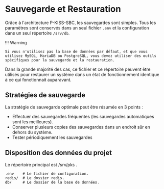 <!---
# P-KISS-SBC documentation © 2007-2024 by Mathias WOLFF 
# is licensed under Attribution-NonCommercial-ShareAlike 4.0 International (see https://creativecommons.org/licenses/by-nc-sa/4.0/)
# SPDX-License-Identifier: CC-BY-NC-SA-4.0
--->

# Sauvegarde et Restauration

Grâce à l'architecture P-KISS-SBC, les sauvegardes sont simples.
Tous les paramètres sont conservés dans un seul fichier `.env` et la configuration dans un seul répertoire `/srv/db`.

!!! Warning

    Si vous n'utilisez pas la base de données par défaut, et que vous utilisez MySQL, MariaDB ou PostgreSQL, vous devez utiliser des outils spécifiques pour la sauvegarde et la restauration.

Dans la grande majorité des cas, ce fichier et ce répertoire peuvent être utilisés pour restaurer un système dans un état de fonctionnement identique à ce qui fonctionnait auparavant.

## Stratégies de sauvegarde

La stratégie de sauvegarde optimale peut être résumée en 3 points :

* Effectuer des sauvegardes fréquentes (les sauvegardes automatiques sont les meilleures).
* Conserver plusieurs copies des sauvegardes dans un endroit sûr en dehors du système.
* Tester périodiquement les sauvegardes

## Disposition des données du projet

Le répertoire principal est /srv/pks .

    .env    # Le fichier de configuration.
    redis/  # Le dossier redis.
    db/     # Le dossier de la base de données.
